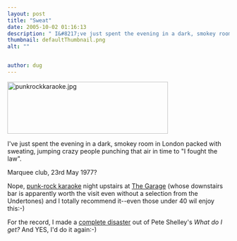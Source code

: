 ```yaml
---
layout: post
title: "Sweat"
date: 2005-10-02 01:16:13
description: " I&#8217;ve just spent the evening in a dark, smokey room in London packed with sweating, jumping crazy people punching that air in time to &#8220;I fought the law&#8221;. Marquee club, 23rd May 1977? Nope, punk-rock karaoke night upstairs at&#8230;"
thumbnail: defaultThumbnail.png
alt: ""


author: dug
---
```


<p><img alt="punkrockkaraoke.jpg" src="http://www.donkeyontheedge.com/i/punkrockkaraoke.jpg" width="364" height="118" /></p>

<p>I've just spent the evening in a dark, smokey room in London packed with sweating, jumping crazy people punching that air in time to "I fought the law". </p>

<p>Marquee club, 23rd May 1977? </p>

<p>Nope, <a href="http://www.punkrockkaraoke.co.uk/">punk-rock karaoke</a> night upstairs at <a href="http://www.meanfiddler.com/displayPage_garage.asp?PageID=362">The Garage</a> (whose downstairs bar is apparently worth the visit even without a selection from the Undertones) and I totally recommend it--even those under 40 wil enjoy this:-)</p>

<p>For the record, I made a <a href="http://www.donkeyontheedge.com/mm/cocks.avi" title="see the shocking video footage">complete disaster</a> out of Pete Shelley's <em>What do I get?</em> And <span class="caps">YES,</span> I'd do it again:-)</p>
